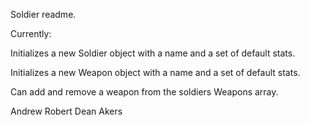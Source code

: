 Soldier readme.

Currently:

Initializes a new Soldier object with a name and a set of default stats.

Initializes a new Weapon object with a name and a set of default stats.

Can add and remove a weapon from the soldiers Weapons array.



Andrew Robert Dean Akers